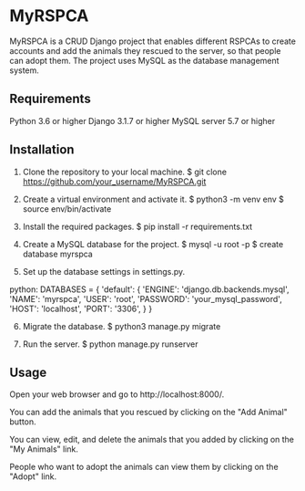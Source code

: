 # MyRSPCA
MyRSPCA is a CRUD Django project that enables different RSPCAs to create accounts and add the animals they rescued to the server, so that people can adopt them. The project uses MySQL as the database management system.

## Requirements
Python 3.6 or higher
Django 3.1.7 or higher
MySQL server 5.7 or higher

## Installation

1. Clone the repository to your local machine.
	$ git clone https://github.com/your_username/MyRSPCA.git

2. Create a virtual environment and activate it.
	$ python3 -m venv env
	$ source env/bin/activate

3. Install the required packages.
	$ pip install -r requirements.txt

4. Create a MySQL database for the project.
	$ mysql -u root -p
	$ create database myrspca

5. Set up the database settings in settings.py.

python:
DATABASES = {
    'default': {
        'ENGINE': 'django.db.backends.mysql',
        'NAME': 'myrspca',
        'USER': 'root',
        'PASSWORD': 'your_mysql_password',
        'HOST': 'localhost',
        'PORT': '3306',
    }
}

6. Migrate the database.
	$ python3 manage.py migrate

7. Run the server.
	$ python manage.py runserver

## Usage
Open your web browser and go to http://localhost:8000/.

You can add the animals that you rescued by clicking on the "Add Animal" button.

You can view, edit, and delete the animals that you added by clicking on the "My Animals" link.

People who want to adopt the animals can view them by clicking on the "Adopt" link.






